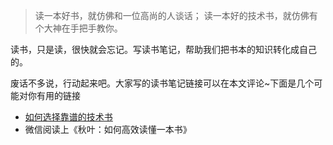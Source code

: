 > 读一本好书，就仿佛和一位高尚的人谈话；
读一本好的技术书，就仿佛有个大神在手把手教你。

读书，只是读，很快就会忘记。写读书笔记，帮助我们把书本的知识转化成自己的。

废话不多说，行动起来吧。大家写的读书笔记链接可以在本文评论~下面是几个可能对你有用的链接
* [如何选择靠谱的技术书](http://www.jianshu.com/p/17407fd181cc)
* 微信阅读上《秋叶：如何高效读懂一本书》